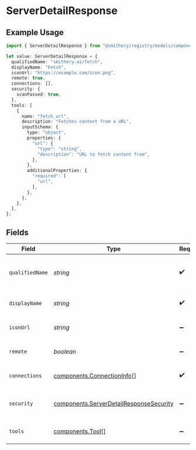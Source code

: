 # ServerDetailResponse

## Example Usage

```typescript
import { ServerDetailResponse } from "@smithery/registry/models/components";

let value: ServerDetailResponse = {
  qualifiedName: "smithery-ai/fetch",
  displayName: "Fetch",
  iconUrl: "https://example.com/icon.png",
  remote: true,
  connections: [],
  security: {
    scanPassed: true,
  },
  tools: [
    {
      name: "fetch_url",
      description: "Fetches content from a URL",
      inputSchema: {
        type: "object",
        properties: {
          "url": {
            "type": "string",
            "description": "URL to fetch content from",
          },
        },
        additionalProperties: {
          "required": [
            "url",
          ],
        },
      },
    },
  ],
};
```

## Fields

| Field                                                                                              | Type                                                                                               | Required                                                                                           | Description                                                                                        | Example                                                                                            |
| -------------------------------------------------------------------------------------------------- | -------------------------------------------------------------------------------------------------- | -------------------------------------------------------------------------------------------------- | -------------------------------------------------------------------------------------------------- | -------------------------------------------------------------------------------------------------- |
| `qualifiedName`                                                                                    | *string*                                                                                           | :heavy_check_mark:                                                                                 | Qualified name of the MCP server in the format `owner/repository`                                  | smithery-ai/fetch                                                                                  |
| `displayName`                                                                                      | *string*                                                                                           | :heavy_check_mark:                                                                                 | Human-readable name of the MCP server                                                              | Fetch                                                                                              |
| `iconUrl`                                                                                          | *string*                                                                                           | :heavy_minus_sign:                                                                                 | URL to the server's icon image                                                                     | https://example.com/icon.png                                                                       |
| `remote`                                                                                           | *boolean*                                                                                          | :heavy_minus_sign:                                                                                 | Whether this server is a remote server                                                             | true                                                                                               |
| `connections`                                                                                      | [components.ConnectionInfo](../../models/components/connectioninfo.md)[]                           | :heavy_check_mark:                                                                                 | Specifies how to connect to this server                                                            |                                                                                                    |
| `security`                                                                                         | [components.ServerDetailResponseSecurity](../../models/components/serverdetailresponsesecurity.md) | :heavy_minus_sign:                                                                                 | Information about the server's security status                                                     |                                                                                                    |
| `tools`                                                                                            | [components.Tool](../../models/components/tool.md)[]                                               | :heavy_minus_sign:                                                                                 | List of tools that this server provides                                                            |                                                                                                    |
